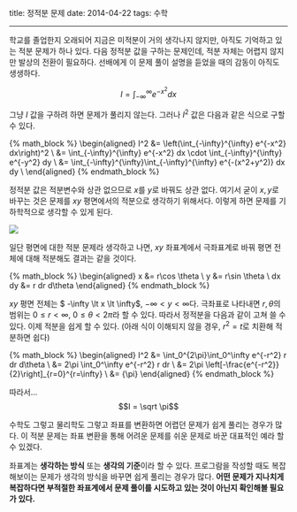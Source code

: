 title: 정적분 문제
date: 2014-04-22
tags: 수학

---
학교를 졸업한지 오래되어 지금은 미적분이 거의 생각나지 않지만, 아직도 기억하고 있는 적분 문제가 하나 있다. 다음 정적분 값을 구하는 문제인데, 적분 자체는 어렵지 않지만 발상의 전환이 필요하다. 선배에게 이 문제 풀이 설명을 듣었을 때의 감동이 아직도 생생하다.

$$I = \int_{-\infty}^{\infty} e^{-x^2} dx $$
<!-- more -->

그냥 $I$ 값을 구하려 하면 문제가 풀리지 않는다. 그러나 $I^2$ 값은 다음과 같은 식으로 구할 수 있다.

{% math_block %}
\begin{aligned}
I^2
&= \left(\int_{-\infty}^{\infty} e^{-x^2} dx\right)^2 \\
&= \int_{-\infty}^{\infty} e^{-x^2} dx \cdot \int_{-\infty}^{\infty} e^{-y^2} dy \\
&= \int_{-\infty}^{\infty}\int_{-\infty}^{\infty} e^{-(x^2+y^2)} dx dy \\
\end{aligned}
{% endmath_block %}

정적분 값은 적분변수와 상관 없으므로 $x$를 $y$로 바꿔도 상관 없다. 여기서 굳이 $x, y$로 바꾸는 것은 문제를 $xy$ 평면에서의 적분으로 생각하기 위해서다. 이렇게 하면 문제를 기하학적으로 생각할 수 있게 된다.

![](graph.png)

일단 평면에 대한 적분 문제라 생각하고 나면, $xy$ 좌표계에서 극좌표계로 바꿔 평면 전체에 대해 적분해도 결과는 같을 것이다.

{% math_block %}
\begin{aligned}
x &= r\cos \theta \\
y &= r\sin \theta \\
dx dy &= r dr d\theta
\end{aligned}
{% endmath_block %}

$xy$ 평면 전체는 $ -\infty \lt x \lt \infty$, $-\infty \lt y \lt \infty$다. 극좌표로 나타내면 $r, \theta$의 범위는 $0 \le r \lt \infty$, $0 \le \theta \lt 2\pi$라 할 수 있다. 따라서 정적분을 다음과 같이 고쳐 쓸 수 있다. 이제 적분을 쉽게 할 수 있다. (아래 식이 이해되지 않을 경우, $r^2=t$로 치환해 적분하면 쉽다)

{% math_block %}
\begin{aligned}
I^2
&= \int_0^{2\pi}\int_0^\infty e^{-r^2} r dr d\theta \\
&= 2\pi \int_0^\infty e^{-r^2} r dr \\
&= 2\pi \left[-\frac{e^{-r^2}}{2}\right]_{r=0}^{r=\infty} \\
&= {\pi}
\end{aligned}
{% endmath_block %}

따라서...
$$I = \sqrt \pi$$

수학도 그렇고 물리학도 그렇고 좌표를 변환하면 어렵던 문제가 쉽게 풀리는 경우가 많다. 이 적분 문제는 좌표 변환을 통해 어려운 문제를 쉬운 문제로 바꾼 대표적인 예라 할 수 있겠다.

좌표계는 **생각하는 방식** 또는 **생각의 기준**이라 할 수 있다. 프로그람을 작성할 때도 복잡해보이는 문제가 생각의 방식을 바꾸면 쉽게 풀리는 경우가 많다. **어떤 문제가 지나치게 복잡하다면 부적절한 좌표계에서 문제 풀이를 시도하고 있는 것이 아닌지 확인해볼 필요가 있다.**

